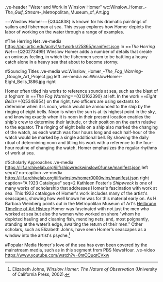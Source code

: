 .ve-header "Water and Work in Winslow Homer" wc:Winslow_Homer_-_The_Gulf_Stream_-_Metropolitan_Museum_of_Art.jpg

==Winslow Homer=={Q344838} is known for his dramatic paintings of sailors and fisherman at sea. This essay explores how Homer depicts the labor of working on the water through a range of examples. 

#The Herring Net
.ve-media https://api.artic.edu/api/v1/artworks/25865/manifest.json
In ==*The Herring Net*=={Q20273499} Winslow Homer adds a number of details that create an ominous feeling, in which the fishermen seem to be battling a heavy catch alone in a heavy sea that about to become stormy.

#Sounding Titles
.ve-media wc:Winslow_Homer_-_The_Fog_Warning_-_Google_Art_Project.jpg left
.ve-media wc:WinslowHomer-Eight_Bells_1886.jpg right

Homer often titled his works to reference sounds at sea, such as the blast of a foghorn in ==*The Fog Warning*=={Q12162390} at left. In the work ==*Eight Bells*=={Q5348954} on the right, two officers are using sextants to determine when it is noon, which would be announced to the ship by the ringing of eight bells. Noon is when the sun is at its highest point in the sky, and knowing exactly when it is noon in their present location enables the ship's crew to determine their latitude, or their position on the earth relative to the equator. The ringing of eight bells on a ship also marked the changing of the watch, as each watch was four hours long and each half-hour of the watch would be marked by a single additional bell. By showing the daily ritual of determining noon and titling his work with a reference to the four-hour routine of changing the watch, Homer emphasizes the regular rhythms of work at sea.

#Scholarly Approaches
.ve-media https://iiif.archivelab.org/iiif/shipwreckwinslow01unse/manifest.json left seq=2 no-caption
.ve-media https://iiif.archivelab.org/iiif/winslowhomer0000wins/manifest.json right caption="A 1923 Catalogue" seq=2
Kathleen Foster's *Shipwreck* is one of many works of scholarship that addresses Homer's fascination with work at sea. This 1923 catalogue of Homer's work includes many of the artist's seascapes, showing how well known he was for this material early on. As H. Barbara Weinberg points out in the Metropolitan Museum of Art's [Heilbrunn Timeline of Art History]( https://www.metmuseum.org/toah/hd/homr/hd_homr.htm) Homer was fascinated with not just the men who worked at sea but also the women who worked on shore "whom he depicted hauling and cleaning fish, mending nets, and, most poignantly, standing at the water’s edge, awaiting the return of their men." Other scholars, such as Elizabeth Johns, have seen Homer's seascapes as a window into the artist's psyche.[^1]

#Popular Media
Homer's love of the sea has even been covered by the mainstream media, such as in this segment from PBS NewsHour.
.ve-video https://www.youtube.com/watch?v=0mCQuqrCVxw 

[^1]: Elizabeth Johns, *Winslow Homer: The Nature of Observation* (University of California Press, 2002).